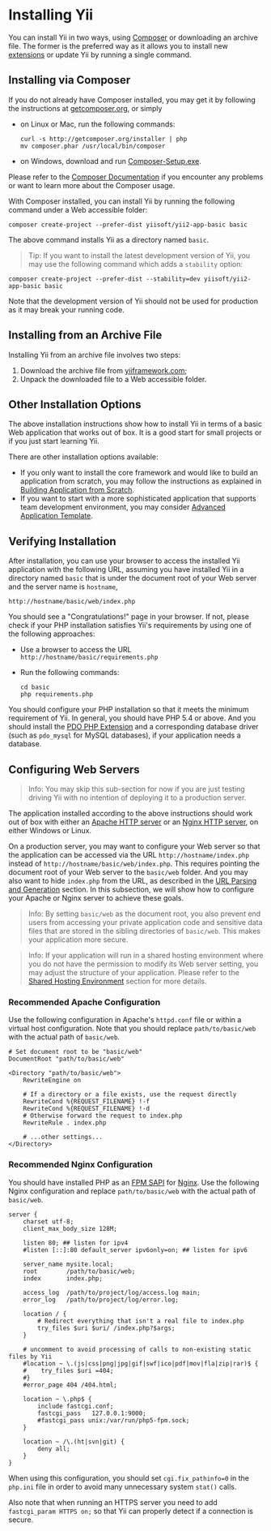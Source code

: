 Installing Yii
==============

You can install Yii in two ways, using [Composer](http://getcomposer.org/) or downloading an archive file.
The former is the preferred way as it allows you to install new [extensions](structure-extensions.md)
or update Yii by running a single command.


Installing via Composer <a name="installing-via-composer"></a>
-----------------------

If you do not already have Composer installed, you may get it by following the instructions at
[getcomposer.org](https://getcomposer.org/download/), or simply

* on Linux or Mac, run the following commands:

  ```
  curl -s http://getcomposer.org/installer | php
  mv composer.phar /usr/local/bin/composer
  ```
* on Windows, download and run [Composer-Setup.exe](https://getcomposer.org/Composer-Setup.exe).

Please refer to the [Composer Documentation](https://getcomposer.org/doc/) if you encounter any
problems or want to learn more about the Composer usage.

With Composer installed, you can install Yii by running the following command under a Web accessible folder:

```
composer create-project --prefer-dist yiisoft/yii2-app-basic basic
```

The above command installs Yii as a directory named `basic`.

> Tip: If you want to install the latest development version of Yii, you may use the following command
which adds a `stability` option:
```
composer create-project --prefer-dist --stability=dev yiisoft/yii2-app-basic basic
```
Note that the development version of Yii should not be used for production as it may break your running code.


Installing from an Archive File <a name="installing-from-archive-file"></a>
-------------------------------

Installing Yii from an archive file involves two steps:

1. Download the archive file from [yiiframework.com](http://www.yiiframework.com/download/yii2-basic);
2. Unpack the downloaded file to a Web accessible folder.


Other Installation Options <a name="other-installation-options"></a>
--------------------------

The above installation instructions show how to install Yii in terms of a basic Web application that works out of box.
It is a good start for small projects or if you just start learning Yii.

There are other installation options available:

* If you only want to install the core framework and would like to build an application from scratch,
  you may follow the instructions as explained in [Building Application from Scratch](tutorial-start-from-scratch.md).
* If you want to start with a more sophisticated application that supports team development environment,
  you may consider [Advanced Application Template](tutorial-advanced-app.md).


Verifying Installation <a name="verifying-installation"></a>
----------------------

After installation, you can use your browser to access the installed Yii application with the following URL,
assuming you have installed Yii in a directory named `basic` that is under the document root of your Web server
and the server name is `hostname`,

```
http://hostname/basic/web/index.php
```

You should see a "Congratulations!" page in your browser. If not, please check if your PHP installation satisfies
Yii's requirements by using one of the following approaches:

* Use a browser to access the URL `http://hostname/basic/requirements.php`
* Run the following commands:

  ```
  cd basic
  php requirements.php
  ```

You should configure your PHP installation so that it meets the minimum requirement of Yii.
In general, you should have PHP 5.4 or above. And you should install
the [PDO PHP Extension](http://www.php.net/manual/en/pdo.installation.php) and a corresponding database driver
(such as `pdo_mysql` for MySQL databases), if your application needs a database.


Configuring Web Servers <a name="configuring-web-servers"></a>
-----------------------

> Info: You may skip this sub-section for now if you are just testing driving Yii with no intention
  of deploying it to a production server.

The application installed according to the above instructions should work out of box with either
an [Apache HTTP server](http://httpd.apache.org/) or an [Nginx HTTP server](http://nginx.org/), on
either Windows or Linux.

On a production server, you may want to configure your Web server so that the application can be accessed
via the URL `http://hostname/index.php` instead of `http://hostname/basic/web/index.php`. This
requires pointing the document root of your Web server to the `basic/web` folder. And you may also
want to hide `index.php` from the URL, as described in the [URL Parsing and Generation](runtime-url-handling.md) section.
In this subsection, we will show how to configure your Apache or Nginx server to achieve these goals.

> Info: By setting `basic/web` as the document root, you also prevent end users from accessing
your private application code and sensitive data files that are stored in the sibling directories
of `basic/web`. This makes your application more secure.

> Info: If your application will run in a shared hosting environment where you do not have the permission
to modify its Web server setting, you may adjust the structure of your application. Please refer to
the [Shared Hosting Environment](tutorial-shared-hosting.md) section for more details.


### Recommended Apache Configuration <a name="recommended-apache-configuration"></a>

Use the following configuration in Apache's `httpd.conf` file or within a virtual host configuration. Note that you
should replace `path/to/basic/web` with the actual path of `basic/web`.

```
# Set document root to be "basic/web"
DocumentRoot "path/to/basic/web"

<Directory "path/to/basic/web">
    RewriteEngine on

    # If a directory or a file exists, use the request directly
    RewriteCond %{REQUEST_FILENAME} !-f
    RewriteCond %{REQUEST_FILENAME} !-d
    # Otherwise forward the request to index.php
    RewriteRule . index.php

    # ...other settings...
</Directory>
```


### Recommended Nginx Configuration <a name="recommended-nginx-configuration"></a>

You should have installed PHP as an [FPM SAPI](http://php.net/install.fpm) for [Nginx](http://wiki.nginx.org/).
Use the following Nginx configuration and replace `path/to/basic/web` with the actual path of `basic/web`.

```
server {
    charset utf-8;
    client_max_body_size 128M;

    listen 80; ## listen for ipv4
    #listen [::]:80 default_server ipv6only=on; ## listen for ipv6

    server_name mysite.local;
    root        /path/to/basic/web;
    index       index.php;

    access_log  /path/to/project/log/access.log main;
    error_log   /path/to/project/log/error.log;

    location / {
        # Redirect everything that isn't a real file to index.php
        try_files $uri $uri/ /index.php?$args;
    }

    # uncomment to avoid processing of calls to non-existing static files by Yii
    #location ~ \.(js|css|png|jpg|gif|swf|ico|pdf|mov|fla|zip|rar)$ {
    #    try_files $uri =404;
    #}
    #error_page 404 /404.html;

    location ~ \.php$ {
        include fastcgi.conf;
        fastcgi_pass   127.0.0.1:9000;
        #fastcgi_pass unix:/var/run/php5-fpm.sock;
    }

    location ~ /\.(ht|svn|git) {
        deny all;
    }
}
```

When using this configuration, you should set `cgi.fix_pathinfo=0` in the `php.ini` file
in order to avoid many unnecessary system `stat()` calls.

Also note that when running an HTTPS server you need to add `fastcgi_param HTTPS on;` so that Yii
can properly detect if a connection is secure.
